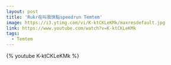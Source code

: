 ```yaml
---
layout: post
title: 'Rukr在叫我快點speedrun Temtem'
image: https://i3.ytimg.com/vi/K-ktCKLeKMk/maxresdefault.jpg
link: https://www.youtube.com/watch?v=K-ktCKLeKMk
tags:
  - Temtem
---
```


{% youtube K-ktCKLeKMk %}
